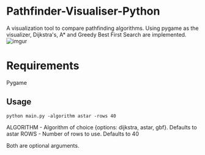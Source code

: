 # Pathfinder-Visualiser-Python
A visualization tool to compare pathfinding algorithms. Using pygame as the visualizer, Dijkstra's, A* and Greedy Best First Search are implemented.
![imgur](https://i.imgur.com/KZclLdo.gif)

# Requirements
Pygame

## Usage
```
python main.py -algorithm astar -rows 40
```
ALGORITHM - Algorithm of choice {options: dijkstra, astar, gbf}. Defaults to astar
ROWS - Number of rows to use. Defaults to 40

Both are optional arguments.
